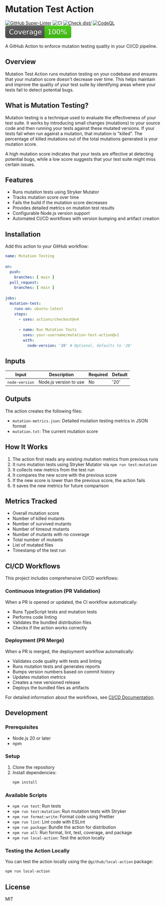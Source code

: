 # Mutation Test Action

[![GitHub Super-Linter](https://github.com/actions/typescript-action/actions/workflows/linter.yml/badge.svg)](https://github.com/super-linter/super-linter)
![CI](https://github.com/actions/typescript-action/actions/workflows/ci.yml/badge.svg)
[![Check dist/](https://github.com/actions/typescript-action/actions/workflows/check-dist.yml/badge.svg)](https://github.com/actions/typescript-action/actions/workflows/check-dist.yml)
[![CodeQL](https://github.com/actions/typescript-action/actions/workflows/codeql-analysis.yml/badge.svg)](https://github.com/actions/typescript-action/actions/workflows/codeql-analysis.yml)
[![Coverage](./badges/coverage.svg)](./badges/coverage.svg)

A GitHub Action to enforce mutation testing quality in your CI/CD pipeline.

## Overview

Mutation Test Action runs mutation testing on your codebase and ensures that your mutation score doesn't decrease over time. This helps maintain and improve the quality of your test suite by identifying areas where your tests fail to detect potential bugs.

## What is Mutation Testing?

Mutation testing is a technique used to evaluate the effectiveness of your test suite. It works by introducing small changes (mutations) to your source code and then running your tests against these mutated versions. If your tests fail when run against a mutation, that mutation is "killed". The percentage of killed mutations out of the total mutations generated is your mutation score.

A high mutation score indicates that your tests are effective at detecting potential bugs, while a low score suggests that your test suite might miss certain issues.

## Features

- Runs mutation tests using Stryker Mutator
- Tracks mutation score over time
- Fails the build if the mutation score decreases
- Provides detailed metrics on mutation test results
- Configurable Node.js version support
- Automated CI/CD workflows with version bumping and artifact creation

## Installation

Add this action to your GitHub workflow:

```yaml
name: Mutation Testing

on:
  push:
    branches: [ main ]
  pull_request:
    branches: [ main ]

jobs:
  mutation-test:
    runs-on: ubuntu-latest
    steps:
      - uses: actions/checkout@v4

      - name: Run Mutation Tests
        uses: your-username/mutation-test-action@v1
        with:
          node-version: '20' # Optional, defaults to '20'
```

## Inputs

| Input          | Description            | Required | Default |
|----------------|------------------------|----------|---------|
| `node-version` | Node.js version to use | No       | '20'    |

## Outputs

The action creates the following files:

- `mutation-metrics.json`: Detailed mutation testing metrics in JSON format
- `mutation.txt`: The current mutation score

## How It Works

1. The action first reads any existing mutation metrics from previous runs
2. It runs mutation tests using Stryker Mutator via `npm run test:mutation`
3. It collects new metrics from the test run
4. It compares the new score with the previous score
5. If the new score is lower than the previous score, the action fails
6. It saves the new metrics for future comparison

## Metrics Tracked

- Overall mutation score
- Number of killed mutants
- Number of survived mutants
- Number of timeout mutants
- Number of mutants with no coverage
- Total number of mutants
- List of mutated files
- Timestamp of the test run

## CI/CD Workflows

This project includes comprehensive CI/CD workflows:

### Continuous Integration (PR Validation)

When a PR is opened or updated, the CI workflow automatically:
- Runs TypeScript tests and mutation tests
- Performs code linting
- Validates the bundled distribution files
- Checks if the action works correctly

### Deployment (PR Merge)

When a PR is merged, the deployment workflow automatically:
- Validates code quality with tests and linting
- Runs mutation tests and generates reports
- Bumps version numbers based on commit history
- Updates mutation metrics
- Creates a new versioned release
- Deploys the bundled files as artifacts

For detailed information about the workflows, see [CI/CD Documentation](./docs/CICD.md).

## Development

### Prerequisites

- Node.js 20 or later
- npm

### Setup

1. Clone the repository
2. Install dependencies:
   ```bash
   npm install
   ```

### Available Scripts

- `npm run test`: Run tests
- `npm run test:mutation`: Run mutation tests with Stryker
- `npm run format:write`: Format code using Prettier
- `npm run lint`: Lint code with ESLint
- `npm run package`: Bundle the action for distribution
- `npm run all`: Run format, lint, test, coverage, and package
- `npm run local-action`: Test the action locally

### Testing the Action Locally

You can test the action locally using the `@github/local-action` package:

```bash
npm run local-action
```

## License

MIT
